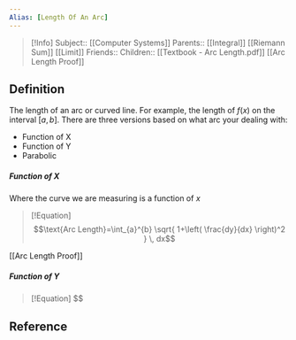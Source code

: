 ```yaml
---
Alias: [Length Of An Arc]
---
```

> [!Info]
> Subject:: [[Computer Systems]]
> Parents:: [[Integral]] [[Riemann Sum]] [[Limit]]
> Friends:: 
> Children:: [[Textbook - Arc Length.pdf]] [[Arc Length Proof]]

## Definition
The length of an arc or curved line. For example, the length of $f(x)$ on the interval $[a,b]$. 
There are three versions based on what arc your dealing with:
- Function of X
- Function of Y
- Parabolic

##### Function of X
Where the curve we are measuring is a function of $x$
> [!Equation]
> $$\text{Arc Length}=\int_{a}^{b} \sqrt{ 1+\left( \frac{dy}{dx} \right)^2 } \, dx$$
 
[[Arc Length Proof]]

##### Function of Y
> [!Equation]
> $$


## Reference
